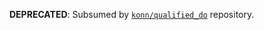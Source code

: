 **DEPRECATED**: Subsumed by [`konn/qualified_do`](https://github.com/konn/qualified_do) repository.
